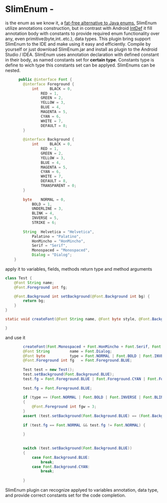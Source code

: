 # SlimEnum - 
is the enum as we know it, a [fat-free alternative to Java enums.](https://youtu.be/Hzs6OBcvNQE) SlimEnum utilize annotations construction, but in contrast with Android [IntDef](https://developer.android.com/reference/android/support/annotation/IntDef.html) it fill annotation body with constants to provide required enum functionality over any, even primitive(byte,int..etc.), data types. This plugin bring support SlimEnum to the IDE and
      make using it easy and efficiently. Compile by yourself or just download SlimEnum.jar and install as plugin to the Android Studio / IDEA.
SlimEnum uses annotation declaration with defined constant in their body, as named constants set for **certain type**. Constants type is define to wich type this constants set can be applyed. SlimEnums can be nested.

```java
      public @interface Font {
		@interface Foreground {
			int     BLACK = 0,
				RED = 1,
				GREEN = 2,
				YELLOW = 3,
				BLUE = 4,
				MAGENTA = 5,
				CYAN = 6,
				WHITE = 7,
				DEFAULT = 8;
		}
		
		@interface Background {
			int     BLACK = 0,
				RED = 1,
				GREEN = 2,
				YELLOW = 3,
				BLUE = 4,
				MAGENTA = 5,
				CYAN = 6,
				WHITE = 7,
				DEFAULT = 8,
				TRANSPARENT = 0;
		}
		
		byte    NORMAL = 0,
			BOLD = 1,
			UNDERLINE = 3,
			BLINK = 4,
			INVERSE = 5,
			STRIKE = 6;
		
		String  Helvetica = "Helvetica",
			Palatino = "Palatino",
			HonMincho = "HonMincho",
			Serif = "Serif",
			Monospaced = "Monospaced",
			Dialog = "Dialog";
	}
```

apply it to variables, fields, methods return type and method arguments

```java
class Test {
	@Font String name;
	@Font.Foreground int fg;

	@Font.Background int setBackground(@Font.Background int bg) {
		return bg;
	}
}

static void createFont(@Font String name, @Font byte style, @Font.Background int background, @Font.Foreground int foregraund) {

}
```

and use it

```java
		createFont(Font.Monospaced + Font.HonMincho + Font.Serif, Font.BLINK, Font.Background.CYAN, Font.Foreground.BLACK);
		@Font String         name = Font.Dialog;
		@Font byte           type = Font.NORMAL | Font.BOLD | Font.INVERSE;
		@Font.Foreground int fg   = Font.Foreground.BLUE;
		
		Test test = new Test();
		test.setBackground(Font.Background.BLUE);
		test.fg = Font.Foreground.BLUE | Font.Foreground.CYAN | Font.Foreground.MAGENTA;
		
		test.fg = Font.Foreground.BLUE;
		
		if (type == (Font.NORMAL | Font.BOLD | Font.INVERSE | Font.BLINK) && test.setBackground(Font.Background.BLUE) == Font.Background.RED)
		{
			@Font.Foreground int fgw = 3;
		}
		assert (test.setBackground(Font.Background.BLUE) == (Font.Background.CYAN | Font.Background.DEFAULT));
		
		if (test.fg == Font.NORMAL && test.fg != Font.NORMAL) {
			
		}
		
		
		switch (test.setBackground(Font.Background.BLUE))
		{
			case Font.Background.BLUE:
				break;
			case Font.Background.CYAN:
				break;
			
		}
```
SlimEnum plugin can recognize applyed to variables annotation, data type, and provide correct constants set for the code completion.

